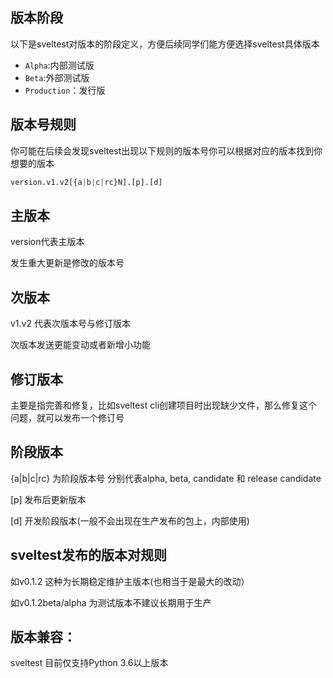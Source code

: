 ## 版本阶段

以下是sveltest对版本的阶段定义，方便后续同学们能方便选择sveltest具体版本

- `Alpha`:内部测试版
- `Beta`:外部测试版
- `Production`：发行版

## 

## 版本号规则

你可能在后续会发现sveltest出现以下规则的版本号你可以根据对应的版本找到你想要的版本

```python
version.v1.v2[{a|b|c|rc}N].[p].[d]
```



## 主版本

version代表主版本

发生重大更新是修改的版本号

## 次版本

v1.v2 代表次版本号与修订版本

次版本发送更能变动或者新增小功能

## 修订版本

主要是指完善和修复，比如sveltest cli创建项目时出现缺少文件，那么修复这个问题，就可以发布一个修订号



## 阶段版本

{a|b|c|rc} 为阶段版本号 分别代表alpha, beta, candidate 和 release candidate

[p] 发布后更新版本

[d] 开发阶段版本(一般不会出现在生产发布的包上，内部使用)



## sveltest发布的版本对规则



如v0.1.2 这种为长期稳定维护主版本(也相当于是最大的改动）

如v0.1.2beta/alpha 为测试版本不建议长期用于生产







## 版本兼容：

sveltest 目前仅支持Python 3.6以上版本